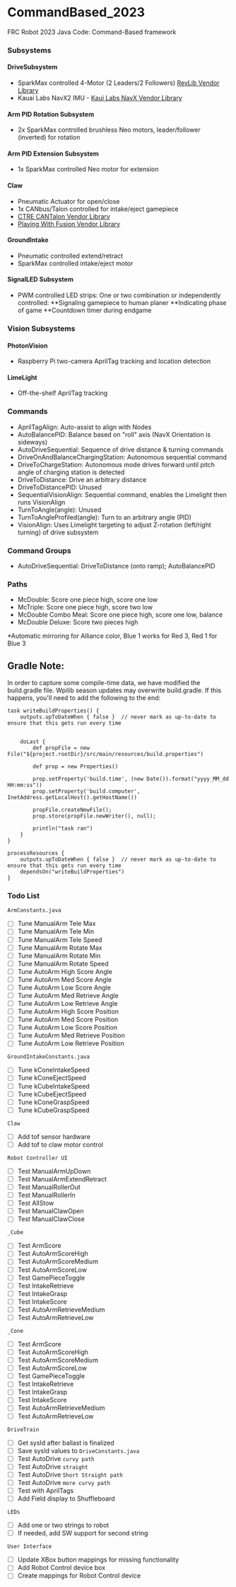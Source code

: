 # CommandBased_2023
FRC Robot 2023 Java Code: Command-Based framework

### Subsystems

#### DriveSubsystem
* SparkMax controlled 4-Motor (2 Leaders/2 Followers) [RevLib Vendor Library](https://software-metadata.revrobotics.com/REVLib-2023.json)
* Kauai Labs NavX2 IMU - [Kaui Labs NavX Vendor Library](https://dev.studica.com/releases/2023/NavX.json) 

#### Arm PID Rotation Subsystem
* 2x SparkMax controlled brushless Neo motors, leader/follower (inverted) for rotation
#### Arm PID Extension Subsystem
* 1x SparkMax controlled Neo motor for extension

#### Claw
* Pneumatic Actuator for open/close
* 1x CANbus/Talon controlled for intake/eject gamepiece
* [CTRE CANTalon Vendor Library](https://maven.ctr-electronics.com/release/com/ctre/phoenix/Phoenix5-frc2023-latest.json)
* [Playing With Fusion Vendor Library](https://www.playingwithfusion.com/frc/playingwithfusion2023.json)

#### GroundIntake
* Pneumatic controlled extend/retract
* SparkMax controlled intake/eject motor

#### SignalLED Subsystem
* PWM controlled LED strips: One or two combination or independently controlled: 
**Signaling gamepiece to human planer
**Indicating phase of game
**Countdown timer during endgame

### Vision Subsystems
#### PhotonVision
* Raspberry Pi two-camera AprilTag tracking and location detection

#### LimeLight
* Off-the-shelf AprilTag tracking
### Commands
* AprilTagAlign: Auto-assist to align with Nodes
* AutoBalancePID: Balance based on "roll" axis (NavX Orientation is sideways)
* AutoDriveSequential: Sequence of drive distance & turning commands
* DriveOnAndBalanceChargingStation: Autonomous sequential command
* DriveToChargeStation: Autonomous mode drives forward until pitch angle of charging station is detected
* DriveToDistance: Drive an arbitrary distance
* DriveToDistancePID: Unused
* SequentialVisionAlign: Sequential command, enables the Limelight then runs VisionAlign 
* TurnToAngle(angle): Unused
* TurnToAngleProfiled(angle): Turn to an arbitrary angle (PID)
* VisionAlign: Uses Limelight targeting to adjust Z-rotation (left/right turning) of drive subsystem

### Command Groups
* AutoDriveSequential: DriveToDistance (onto ramp); AutoBalancePID

### Paths
* McDouble: Score one piece high, score one low
* McTriple: Score one piece high, score two low
* McDouble Combo Meal: Score one piece high, score one low, balance
* McDouble Deluxe: Score two pieces high 

*Automatic mirroring for Alliance color, Blue 1 works for Red 3, Red 1 for Blue 3

## Gradle Note:

In order to capture some compile-time data, we have modified the build.gradle file. Wpilib season updates may overwrite build.gradle. If this happens, you'll need to add the following to the end:

```
task writeBuildProperties() {
	outputs.upToDateWhen { false }  // never mark as up-to-date to ensure that this gets run every time


	doLast {
        def propFile = new File("${project.rootDir}/src/main/resources/build.properties")

        def prop = new Properties()

        prop.setProperty('build.time', (new Date()).format("yyyy_MM_dd HH:mm:ss"))
        prop.setProperty('build.computer', InetAddress.getLocalHost().getHostName())

        propFile.createNewFile();
        prop.store(propFile.newWriter(), null);

        println("task ran")
    }
}

processResources {
	outputs.upToDateWhen { false }  // never mark as up-to-date to ensure that this gets run every time
	dependsOn("writeBuildProperties")
}

```
### Todo List
`ArmConstants.java`  
- [ ] Tune ManualArm Tele Max
- [ ] Tune ManualArm Tele Min
- [ ] Tune ManualArm Tele Speed
- [ ] Tune ManualArm Rotate Max
- [ ] Tune ManualArm Rotate Min
- [ ] Tune ManualArm Rotate Speed
- [ ] Tune AutoArm High Score Angle
- [ ] Tune AutoArm Med Score Angle
- [ ] Tune AutoArm Low Score Angle
- [ ] Tune AutoArm Med Retrieve Angle
- [ ] Tune AutoArm Low Retrieve Angle
- [ ] Tune AutoArm High Score Position
- [ ] Tune AutoArm Med Score Position
- [ ] Tune AutoArm Low Score Position
- [ ] Tune AutoArm Med Retrieve Position
- [ ] Tune AutoArm Low Retrieve Position  

`GroundIntakeConstants.java`  
- [ ] Tune kConeIntakeSpeed
- [ ] Tune kConeEjectSpeed
- [ ] Tune kCubeIntakeSpeed
- [ ] Tune kCubeEjectSpeed 
- [ ] Tune kConeGraspSpeed 
- [ ] Tune kCubeGraspSpeed  

`Claw`
- [ ] Add tof sensor hardware
- [ ] Add tof to claw motor control

`Robot Controller UI`  
- [ ] Test ManualArmUpDown
- [ ] Test ManualArmExtendRetract
- [ ] Test ManualRollerOut
- [ ] Test ManualRollerIn
- [ ] Test AllStow  
- [ ] Test ManualClawOpen
- [ ] Test ManualClawClose

`_Cube`
- [ ] Test ArmScore 
- [ ] Test AutoArmScoreHigh
- [ ] Test AutoArmScoreMedium
- [ ] Test AutoArmScoreLow
- [ ] Test GamePieceToggle
- [ ] Test IntakeRetrieve
- [ ] Test IntakeGrasp
- [ ] Test IntakeScore
- [ ] Test AutoArmRetrieveMedium
- [ ] Test AutoArmRetrieveLow

`_Cone`
- [ ] Test ArmScore 
- [ ] Test AutoArmScoreHigh
- [ ] Test AutoArmScoreMedium
- [ ] Test AutoArmScoreLow
- [ ] Test GamePieceToggle
- [ ] Test IntakeRetrieve
- [ ] Test IntakeGrasp
- [ ] Test IntakeScore
- [ ] Test AutoArmRetrieveMedium
- [ ] Test AutoArmRetrieveLow

`DriveTrain`
- [ ] Get sysId after ballast is finalized
- [ ] Save sysId values to `DriveConstants.java`
- [ ] Test AutoDrive `curvy path`
- [ ] Test AutoDrive `straight`
- [ ] Test AutoDrive `Short Straight path`
- [ ] Test AutoDrive `more curvy path`
- [ ] Test with AprilTags
- [ ] Add Field display to Shuffleboard

`LEDs`
- [ ] Add one or two strings to robot
- [ ] If needed, add SW support for second string

`User Interface`
- [ ] Update XBox button mappings for missing functionality
- [ ] Add Robot Control device box
- [ ] Create mappings for Robot Control device
